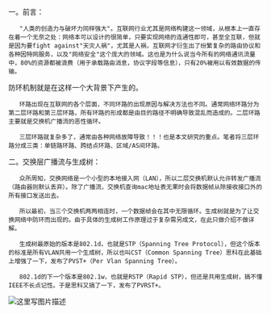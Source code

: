 一。前言：

       "人类的创造力与破坏力同样强大"。互联网行业尤其是网络构建这一领域，从根本上一直存在着一个无奈之处：网络本可以设计的很简单，只要实现网络的连通性即可，甚至全互联，但就是因为要fight against"天灾人祸"，尤其是人祸，互联网才衍生出了纷繁复杂的路由协议和各种因特网服务，以及"网络安全"这个庞大的领域。这也是为什么说当今所有的网络通讯流量中，80%的资源都被浪费（用于承载路由消息，协议字段等信息），只有20%被用以有效数据的传输。

 

防环机制就是在这样一个大背景下产生的。

       环路出现在互联网的各个层面，不同环路的出现原因与解决方法也不同。通常网络环路分为第二层环路和第三层环路，所有环路的形成都是由目的路径不明确导致混乱而造成的。二层环路主要就是交换机广播流的恶性循环。

       三层环路就复杂多了，通常由各种网络故障导致！！！也是本文研究的重点。笔者将三层环路分成三类：单链路环路、跨结点环路、区域/AS间环路。

 

二。交换层广播流与生成树：

       众所周知，交换网络是一个小型的本地接入网（LAN），所以二层交换机默认允许转发广播流（路由器则默认丢弃）。除了广播流，交换机查询mac地址表无果时会将数据帧从除接收接口外的所有接口发送出去。

       所以最初，当三个交换机两两相连时，一个数据帧会在其中无限循环。生成树就是为了让交换网络中防环而出现的。由于具体的生成树工作原理过于复杂需另成文，在此只做介绍不做详解。

       生成树最原始的版本是802.1d，也就是STP（Spanning Tree Protocol），但这个版本的标准是所有VLAN共用一个生成树，所以也叫CST（Common Spanning Tree）思科在此基础上增强了一下，发布了PVST+（Per Vlan Spanning Tree）。

       802.1d的下一个版本是802.1w，也就是RSTP（Rapid STP），但还是共用生成树，搞不懂IEEE不长点记性。于是思科又搞了一下，发布了PVRST+。


  ![这里写图片描述](https://image-store.slidesharecdn.com/8e7acfa5-2c31-472d-9cee-c556a77a1c32-original.jpeg)
